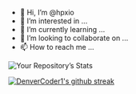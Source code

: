 - 👋 Hi, I’m @hpxio
- 👀 I’m interested in ...
- 🌱 I’m currently learning ...
- 💞️ I’m looking to collaborate on ...
- 📫 How to reach me ...

<!---
hpxio/hpxio is a ✨ special ✨ repository because its `README.md` (this file) appears on your GitHub profile.
You can click the Preview link to take a look at your changes.
--->

![Your Repository’s Stats](https://github-readme-stats.vercel.app/api?username=hpxio&show_icons=true)

[![DenverCoder1's github streak](https://github-readme-streak-stats.herokuapp.com/?user=hpxio&theme=blue-green)](https://github.com/DenverCoder1/github-readme-streak-stats)
